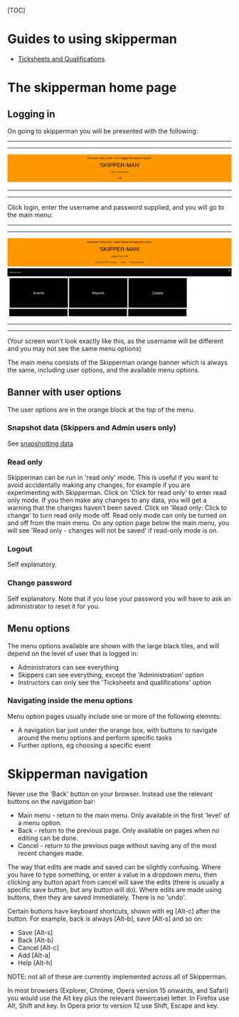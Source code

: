 

[TOC]

# Guides to using skipperman
- [Ticksheets and Qualifications](ticksheets_and_qualifications_guide)


# The skipperman home page

## Logging in

On going to skipperman you will be presented with the following:

***
***
![mainmenu.png](/static/mainmenu.png)
***
***

Click login, enter the username and password supplied, and you will go to the main menu:

***
***
![loggedin.png](/static/loggedin.png)
***
***

(Your screen won't look exactly like this, as the username will be different and you may not see the same menu options)

The main menu consists of the Skipperman orange banner which is always the same, including user options, and the available menu options.

## Banner with user options

The user options are in the orange block at the top of the menu.

### Snapshot data (Skippers and Admin users only)

See [snapshotting data](data_backup_help.md)

### Read only

Skipperman can be run in 'read only' mode. This is useful if you want to avoid accidentally making any changes, for example if you are experimenting with Skipperman. Click on 'Click for read only' to enter read only mode. If you then make any changes to any data, you will get a warning that the changes haven't been saved. Click on 'Read only: Click to change' to turn read only mode off. Read only mode can only be turned on and off from the main menu. On any option page below the main menu, you will see 'Read only - changes will not be saved' if read-only mode is on.

### Logout

Self explanatory.

### Change password

Self explanatory. Note that if you lose your password you will have to ask an administrator to reset it for you.

## Menu options

The menu options available are shown with the large black tiles, and will depend on the level of user that is logged in:

- Administrators can see everything
- Skippers can see everything, except the 'Administration' option
- Instructors can only see the 'Ticksheets and qualifications' option

### Navigating inside the menu options

Menu option pages usually include one or more of the following elemnts:

- A navigation bar just under the orange box, with buttons to navigate around the menu options and perform specific tasks
- Further options, eg choosing a specific event

# Skipperman navigation

Never use the 'Back' button on your browser. Instead use the relevant buttons on the navigation bar:

- Main menu - return to the main menu. Only available in the first 'level' of a menu option.
- Back - return to the previous page. Only available on pages when no editing can be done.
- Cancel - return to the previous page without saving any of the most recent changes made.

The way that edits are made and saved can be slightly confusing. Where you have to type something, or enter a value in a dropdown menu, then clicking any button apart from cancel will save the edits (there is usually a specific save button, but any button will do). Where edits are made using buttons, then they are saved immediately. There is no 'undo'.

Certain buttons have keyboard shortcuts, shown with eg [Alt-c] after the button. For example, back is always [Alt-b], save [Alt-s] and so on:

- Save [Alt-s]
- Back [Alt-b]
- Cancel [Alt-c]
- Add [Alt-a]
- Help [Alt-h]

NOTE: not all of these are currently implemented across all of Skipperman.

In most browsers (Explorer, Chrome, Opera version 15 onwards, and Safari) you would use the Alt key plus the relevant (lowercase) letter. In Firefox use Alt, Shift and key. In Opera prior to version 12 use Shift, Escape and key.

